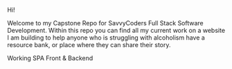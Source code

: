 Hi!

Welcome to my Capstone Repo for SavvyCoders Full Stack Software Development.
Within this repo you can find all my current work on a website I am building to help anyone who is struggling with alcoholism have a resource bank, or place where they can share their story. 

Working SPA Front & Backend